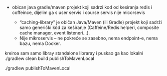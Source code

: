  * obican java gradle/maven projekt koji sadrzi kod od kesiranja redis i coffeince, 
    dijelim ga s user servis i course servis nije micorsevis

     * “caching-library” je običan Java/Maven (ili Gradle) projekt koji sadrži samo generički kôd
       za keširanje (Caffeine/Redis helperi, composite cache manager, event listeneri…).
     * Nije mikroservis – ne pokreće se zasebno, nema endpoint-e, nema bazu, nema Docker.
   

kreiroa sam samo libray standalone libraray i puskao ga kao lokalni
./gradlew clean build publishToMavenLocal

./gradlew publishToMavenLocal
